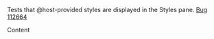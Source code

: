 Tests that <span class="citation" data-cites="host-provided">@host-provided</span> styles are displayed in the Styles pane. [Bug 112664](https://bugs.webkit.org/show_bug.cgi?id=112664)

Content
